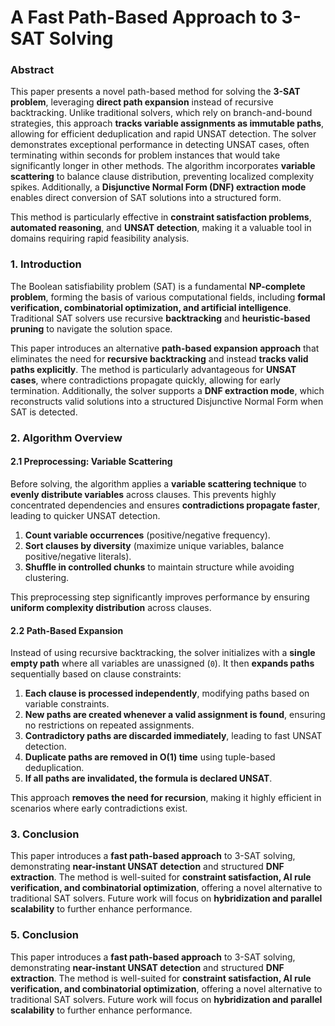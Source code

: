 # A Fast Path-Based Approach to 3-SAT Solving

### Abstract
This paper presents a novel path-based method for solving the **3-SAT problem**, leveraging **direct path expansion** instead of recursive backtracking. Unlike traditional solvers, which rely on branch-and-bound strategies, this approach **tracks variable assignments as immutable paths**, allowing for efficient deduplication and rapid UNSAT detection. The solver demonstrates exceptional performance in detecting UNSAT cases, often terminating within seconds for problem instances that would take significantly longer in other methods. The algorithm incorporates **variable scattering** to balance clause distribution, preventing localized complexity spikes. Additionally, a **Disjunctive Normal Form (DNF) extraction mode** enables direct conversion of SAT solutions into a structured form. 

This method is particularly effective in **constraint satisfaction problems**, **automated reasoning**, and **UNSAT detection**, making it a valuable tool in domains requiring rapid feasibility analysis.

### 1. Introduction
The Boolean satisfiability problem (SAT) is a fundamental **NP-complete problem**, forming the basis of various computational fields, including **formal verification, combinatorial optimization, and artificial intelligence**. Traditional SAT solvers  use recursive **backtracking** and **heuristic-based pruning** to navigate the solution space.

This paper introduces an alternative **path-based expansion approach** that eliminates the need for **recursive backtracking** and instead **tracks valid paths explicitly**. The method is particularly advantageous for **UNSAT cases**, where contradictions propagate quickly, allowing for early termination. Additionally, the solver supports a **DNF extraction mode**, which reconstructs valid solutions into a structured Disjunctive Normal Form when SAT is detected.

### 2. Algorithm Overview

#### **2.1 Preprocessing: Variable Scattering**
Before solving, the algorithm applies a **variable scattering technique** to **evenly distribute variables** across clauses. This prevents highly concentrated dependencies and ensures **contradictions propagate faster**, leading to quicker UNSAT detection.

1. **Count variable occurrences** (positive/negative frequency).
2. **Sort clauses by diversity** (maximize unique variables, balance positive/negative literals).
3. **Shuffle in controlled chunks** to maintain structure while avoiding clustering.

This preprocessing step significantly improves performance by ensuring **uniform complexity distribution** across clauses.

#### **2.2 Path-Based Expansion**
Instead of using recursive backtracking, the solver initializes with a **single empty path** where all variables are unassigned (`0`). It then **expands paths** sequentially based on clause constraints:

1. **Each clause is processed independently**, modifying paths based on variable constraints.
2. **New paths are created whenever a valid assignment is found**, ensuring no restrictions on repeated assignments.
3. **Contradictory paths are discarded immediately**, leading to fast UNSAT detection.
4. **Duplicate paths are removed in O(1) time** using tuple-based deduplication.
5. **If all paths are invalidated, the formula is declared UNSAT**.

This approach **removes the need for recursion**, making it highly efficient in scenarios where early contradictions exist.

### 3. Conclusion
This paper introduces a **fast path-based approach** to 3-SAT solving, demonstrating **near-instant UNSAT detection** and structured **DNF extraction**. The method is well-suited for **constraint satisfaction, AI rule verification, and combinatorial optimization**, offering a novel alternative to traditional SAT solvers. Future work will focus on **hybridization and parallel scalability** to further enhance performance.


### 5. Conclusion
This paper introduces a **fast path-based approach** to 3-SAT solving, demonstrating **near-instant UNSAT detection** and structured **DNF extraction**. The method is well-suited for **constraint satisfaction, AI rule verification, and combinatorial optimization**, offering a novel alternative to traditional SAT solvers. Future work will focus on **hybridization and parallel scalability** to further enhance performance.
